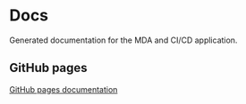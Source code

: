 # Docs
Generated documentation for the MDA and CI/CD application.

## GitHub pages
[GitHub pages documentation](https://DrazenFH/searchPicDocs)
